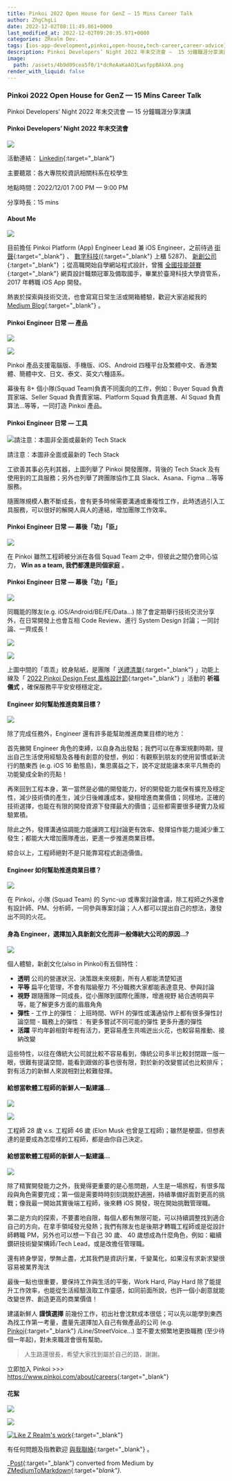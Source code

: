 ```yaml
---
title: Pinkoi 2022 Open House for GenZ — 15 Mins Career Talk
author: ZhgChgLi
date: 2022-12-02T08:11:49.861+0000
last_modified_at: 2022-12-02T09:20:35.971+0000
categories: ZRealm Dev.
tags: [ios-app-development,pinkoi,open-house,tech-career,career-advice]
description: Pinkoi Developers’ Night 2022 年末交流會 —  15 分鐘職涯分享演講
image:
  path: /assets/4b9d09cea5f0/1*dcReAaKaAOJLwsfppBAkXA.png
render_with_liquid: false
---
```


### Pinkoi 2022 Open House for GenZ — 15 Mins Career Talk

Pinkoi Developers’ Night 2022 年末交流會 — 15 分鐘職涯分享演講
#### Pinkoi Developers’ Night 2022 年末交流會


![](/assets/4b9d09cea5f0/1*dcReAaKaAOJLwsfppBAkXA.png)


活動連結： [Linkedin](https://www.linkedin.com/events/pinkoidevelopers-night2022%E5%B9%B4%E6%9C%AB%E4%BA%A4%E6%B5%81%E6%9C%836996042147682537472/comments/){:target="_blank"}

主要聽眾：各大專院校資訊相關科系在校學生

地點時間：2022/12/01 7:00 PM — 9:00 PM

分享時長：15 mins
#### About Me


![](/assets/4b9d09cea5f0/1*Vt7wxZ9fxHIXslFQNEIVkA.png)


目前擔任 Pinkoi Platform \(App\) Engineer Lead 兼 iOS Engineer，之前待過 [街聲](https://streetvoice.com/){:target="_blank"} 、 [數字科技\(](https://www.addcn.com.tw/index-index.html){:target="_blank"} 上櫃 5287\)、 [新創公司](https://www.bnext.com.tw/article/49099/starwing-got-30-millions-a-round-investment){:target="_blank"} ；從高職開始自學網站程式設計，曾獲 [全國技能競賽](https://skillsweek.wdasec.gov.tw/skillsweek/about/about/1){:target="_blank"} 網頁設計職類冠軍及備取國手，畢業於臺灣科技大學資管系，2017 年轉職 iOS App 開發。

熱衷於探索與技術交流，也會寫寫日常生活或開箱體驗，歡迎大家追縱我的 [Medium Blog](https://blog.zhgchg.li){:target="_blank"} 。
#### Pinkoi Engineer 日常 — 產品


![](/assets/4b9d09cea5f0/1*xoJIOnV99dWZYtRfTT-s8Q.png)



![](/assets/4b9d09cea5f0/1*Lm4A_XaOytg0ToDdRtrECA.png)


Pinkoi 產品支援電腦版、手機版、iOS、Android 四種平台及繁體中文、香港繁體、簡體中文、日文、泰文、英文六種語系。

幕後有 8\+ 個小隊\(Squad Team\)負責不同面向的工作，例如：Buyer Squad 負責買家端、Seller Squad 負責賣家端、Platform Squad 負責底層、AI Squad 負責算法…等等，一同打造 Pinkoi 產品。
#### Pinkoi Engineer 日常 — 工具


![請注意：本圖非全面或最新的 Tech Stack](/assets/4b9d09cea5f0/0*Fx7UUNQyYg0Z5HTH)

請注意：本圖非全面或最新的 Tech Stack

工欲善其事必先利其器，上圖列舉了 Pinkoi 開發團隊，背後的 Tech Stack 及有使用到的工具服務；另外也列舉了跨團隊協作工具 Slack、Asana、Figma …等等服務。

隨團隊規模人數不斷成長，會有更多時候需要溝通或重複性工作，此時透過引入工具服務，可以很好的解開人與人的連結，增加團隊工作效率。
#### Pinkoi Engineer 日常 — 幕後「功」「臣」


![](/assets/4b9d09cea5f0/1*bfvrQMYwECWxUculU7HiPg.png)


在 Pinkoi 雖然工程師被分派在各個 Squad Team 之中，但彼此之間仍會同心協力， **Win as a team, 我們都還是同個家庭** 。
#### Pinkoi Engineer 日常 — 幕後「功」「臣」


![](/assets/4b9d09cea5f0/1*Njtyd5CbTKLtceTh9u0d_A.png)


同職能的隊友\(e\.g\. iOS/Android/BE/FE/Data…\) 除了會定期舉行技術交流分享外，在日常開發上也會互相 Code Review、進行 System Design 討論；一同討論、一齊成長！


![](/assets/4b9d09cea5f0/1*GIf38JFG_0ALFvBO0IsYZQ.png)



![](/assets/4b9d09cea5f0/1*esQcrIl9enC4fr250cI2SQ.jpeg)


上圖中間的「乖乖」紋身貼紙，是團隊「 [送禮清單](https://www.pinkoi.com/){:target="_blank"} 」功能上線及「 [2022 Pinkoi Design Fest 風格設計節](https://www.pinkoi.com/topic/pinkoi_designfest){:target="_blank"} 」活動的 **祈福儀式** ，確保服務平平安安穩穩定定。
#### **Engineer 如何幫助推進商業目標？**


![](/assets/4b9d09cea5f0/1*PL7MVwYZaDIepnluRTnuew.png)


除了完成任務外，Engineer 還有許多能幫助推進商業目標的地方：

首先撇開 Engineer 角色的束縛，以自身為出發點；我們可以在專案規劃時期，提出自己生活使用經驗及各種有創意的發想，例如：有觀察到朋友的使用習慣或新流行的酷東西 \(e\.g\. iOS 16 動態島\)，集思廣益之下，說不定就能讓本來平凡無奇的功能變成全新的亮點！

再來回到工程本身，第一當然是必備的開發能力，好的開發能力能保有擴充及穩定性，減少技術債的產生，減少日後維護成本，變相增進商業價值；同樣地，正確的技術選擇，也能在有限的開發資源下發揮最大的價值；這些都需要很多硬實力及經驗累積。

除此之外，發揮溝通協調能力能讓跨工程討論更有效率、發揮協作能力能減少重工發生；都能大大增加團隊產出，更進一步推進商業目標。

綜合以上，工程師絕對不是只能靠寫程式創造價值。
#### Engineer 如何幫助推進商業目標？


![](/assets/4b9d09cea5f0/0*-rMnP7IDpWhdTHCc)


在 Pinkoi，小隊 \(Squad Team\) 的 Sync\-up 或專案討論會議，除工程師之外還會有設計師、PM、分析師，一同參與專案討論；人人都可以提出自己的想法，激發出不同的火花。
#### **身為 Engineer，選擇加入具新創文化而非一般傳統大公司的原因…?**


![](/assets/4b9d09cea5f0/1*9exlQqvnQi1wmDzYIsejZQ.png)


個人體驗，新創文化\(also in Pinkoi\)有五個特性：
- **透明** 
公司的營運狀況、決策跟未來規劃，所有人都能清楚知道
- **平等** 
扁平化管理，不會有階級壓力
不分職務大家都能表達意見、參與討論
- **視野** 
跟隨團隊一同成長，從小團隊到國際化團隊，增進視野
結合透明與平等，能了解更多方面的眉眉角角
- **彈性** 
\- 工作上的彈性：
上班時間、WFH 的彈性或溝通協作上都有很多彈性討論空間
\- 職務上的彈性：
有更多嘗試不同可能的彈性
更多升遷的彈性
- **活躍** 
平均年齡相對年輕有活力，更容易產生共鳴迸出火花，也較容易推動、接納改變


這些特性，以往在傳統大公司就比較不容易看到，傳統公司多半比較封閉跟一版一眼，很難有提議空間，能看到跟做的事也很有限，對於新的改變嘗試也比較排斥；對有活力的新鮮人來說相對比較難發揮。
#### **給想當軟體工程師的新鮮人一點建議…**


![](/assets/4b9d09cea5f0/0*eoNBetkh9jhdLKlX)



![](/assets/4b9d09cea5f0/1*LqHi66bkUZpl4r4p4nyn3w.png)


工程師 28 歲 v\.s\. 工程師 46 歲 \(Elon Musk 也曾是工程師\)；雖然是梗圖，但想表達的是要成為怎麼樣的工程師，都是由你自己決定。
#### 給想當軟體工程師的新鮮人一點建議…


![](/assets/4b9d09cea5f0/1*n9y-QLUAGocW8o0KT7zrDg.png)


除了精實開發能力之外，我覺得更重要的是心態問題，人生是一場旅程，有很多階段與角色需要完成；第一個是需要時時刻刻跳脫舒適圈，持續準備好面對更高的挑戰；像我最一開始其實後端工程師，後來轉 iOS 開發，現在開始挑戰管理職。

第二是方向的探索，不要畫地自限，每個人都有無限可能，可以持續調整找到適合自己的方向，在拿手領域發光發熱；我們有隊友也是後期才轉職工程師或是從設計師轉職 PM，另外也可以想一下自己 30 歲、 40 歲想成為什麼角色，例如：繼續鑽研技術變架構師/Tech Lead，或是改擔任管理職。

還有終身學習，學無止盡，尤其我們是資訊行業，千變萬化，如果沒有求新求變很容易被業界淘汰

最後一點也很重要，要保持工作與生活的平衡，Work Hard, Play Hard 除了能提升工作效率，也能從生活經驗汲取工作靈感，如同前面所說，也許一個小創意就能改變世界、創造更高的商業價值！

建議新鮮人 **謹慎選擇** 前幾份工作，初出社會沈默成本很低；可以先以能學到東西為找工作第一考量，盡量先選擇加入自己有做產品的公司 \(e\.g\. [Pinkoi](https://www.pinkoi.com/about/careers){:target="_blank"} /Line/StreetVoice…\) 並不要太頻繁地更換職務 \(至少待個一年起\)，對未來職涯會很有幫助。


> 人生路還很長，希望大家找到屬於自己的路，謝謝。 





立即加入 Pinkoi >>> [https://www\.pinkoi\.com/about/careers](https://www.pinkoi.com/about/careers){:target="_blank"}
#### 花絮


![](/assets/4b9d09cea5f0/1*R9gypx3awaQVSANZdilwBQ.jpeg)



![](/assets/4b9d09cea5f0/1*UKR8SYTaQ9tcFKP1tUWIyg.jpeg)



[![Like Z Realm's work](https://button.like.co/images/og/likebutton.png "Like Z Realm's work")](https://button.like.co/in/like/zhgchgli){:target="_blank"}


有任何問題及指教歡迎 [與我聯絡](https://www.zhgchg.li/contact){:target="_blank"} 。



_[Post](https://medium.com/zrealm-ios-dev/pinkoi-2022-open-house-for-genz-15-mins-career-talk-4b9d09cea5f0){:target="_blank"} converted from Medium by [ZMediumToMarkdown](https://github.com/ZhgChgLi/ZMediumToMarkdown){:target="_blank"}._
